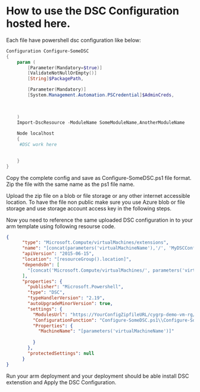 # How to use the DSC Configuration hosted here.

Each file have powershell dsc configuration like below:

```PowerShell
Configuration Configure-SomeDSC
{
    param (
        [Parameter(Mandatory=$true)]
        [ValidateNotNullOrEmpty()]
        [String]$PackagePath,

        [Parameter(Mandatory)]
		[System.Management.Automation.PSCredential]$AdminCreds,
		
		

    )
	Import-DscResource -ModuleName SomeModuleName,AnotherModuleName
			
    Node localhost
    {
     #DSC work here   

        
    }
}
```

Copy the complete config and save as Configure-SomeDSC.ps1 file format. Zip the file with the same name as the ps1 file name.

Upload the zip file on a blob or file storage or any other internet accessible location. To have the file non public make sure you use Azure blob or file storage and use storage account access key in the following steps.

Now you need to reference the same uploaded DSC configuration in to your arm template using following resourse code.

```json
{
      "type": "Microsoft.Compute/virtualMachines/extensions",
      "name": "[concat(parameters('virtualMachineName'),'/', 'MyDSCConfig')]",
      "apiVersion": "2015-06-15",
      "location": "[resourceGroup().location]",
      "dependsOn": [
        "[concat('Microsoft.Compute/virtualMachines/', parameters('virtualMachineName'))]"
      ],
      "properties": {
        "publisher": "Microsoft.Powershell",
        "type": "DSC",
        "typeHandlerVersion": "2.19",
        "autoUpgradeMinorVersion": true,
        "settings": {
          "ModulesUrl": "https://YourConfigZipfileURL/cygrp-demo-vm-rg/Configure-SomeDSC.zip",
          "ConfigurationFunction": "Configure-SomeDSC.ps1\\Configure-SomeDSC",
          "Properties": {
            "MachineName": "[parameters('virtualMachineName')]"
            
          }
        },
        "protectedSettings": null
      }
}
```

Run your arm deployment and your deployment should be able install DSC extenstion and Apply the DSC Configuration.